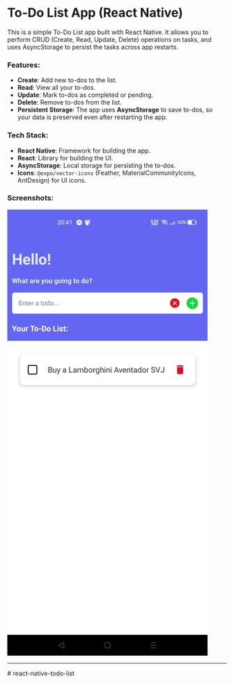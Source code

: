 # To-Do List App (React Native)

This is a simple To-Do List app built with React Native. It allows you to perform CRUD (Create, Read, Update, Delete) operations on tasks, and uses AsyncStorage to persist the tasks across app restarts.

### Features:

- **Create**: Add new to-dos to the list.
- **Read**: View all your to-dos.
- **Update**: Mark to-dos as completed or pending.
- **Delete**: Remove to-dos from the list.
- **Persistent Storage**: The app uses **AsyncStorage** to save to-dos, so your data is preserved even after restarting the app.

### Tech Stack:

- **React Native**: Framework for building the app.
- **React**: Library for building the UI.
- **AsyncStorage**: Local storage for persisting the to-dos.
- **Icons**: `@expo/vector-icons` (Feather, MaterialCommunityIcons, AntDesign) for UI icons.

### Screenshots:

![App Screenshot](rn-todo.jpg)

---
#   r e a c t - n a t i v e - t o d o - l i s t 
 
 